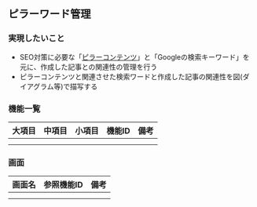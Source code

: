 ## ピラーワード管理

### 実現したいこと
- SEO対策に必要な「[ピラーコンテンツ](https://gmotech.jp/semlabo/seo/blog/pillar-content/)」と「Googleの検索キーワード」を元に、作成した記事との関連性の管理を行う
- ピラーコンテンツと関連させた検索ワードと作成した記事の関連性を図(ダイアグラム等)で描写する

### 機能一覧
| 大項目 | 中項目 | 小項目 | 機能ID | 備考 |
| ---- | ---- | ---- | ---- | ---- |
|  |  |  |  |  |
|  |  |  |  |  |

### 画面
| 画面名 | 参照機能ID | 備考 |
| ---- | ---- | ---- |
|  |  |
|  |  |